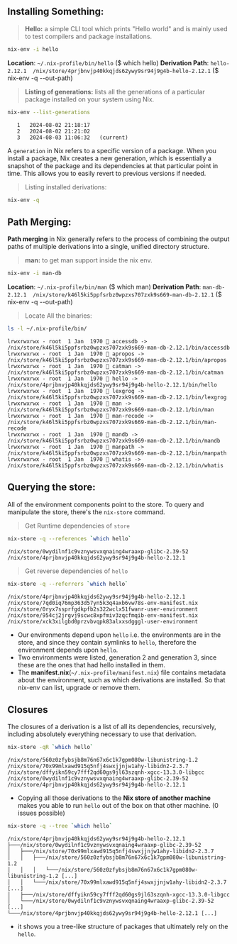 ## Installing Something:


> **Hello:** a simple CLI tool which prints "Hello world" and is mainly used to test compilers and package installations.

```bash
nix-env -i hello
```
**Location**: `~/.nix-profile/bin/hello` ($ which hello)
**Derivation Path**: `hello-2.12.1  /nix/store/4prjbnvjp40kkqjds62ywy9sr94j9g4b-hello-2.12.1` ($ nix-env -q --out-path)

> **Listing of generations:** lists all the generations of a particular package installed on your system using Nix.
```bash
nix-env --list-generations
```

```
   1   2024-08-02 21:18:17
   2   2024-08-02 21:21:02
   3   2024-08-03 11:06:32   (current)
```

A `generation` in Nix refers to a specific version of a package. When you install a package, Nix creates a new generation, which is essentially a snapshot of the package and its dependencies at that particular point in time. This allows you to easily revert to previous versions if needed.

> Listing installed derivations:
```bash
nix-env -q
```

## Path Merging:
**Path merging** in Nix generally refers to the process of combining the output paths of multiple derivations into a single, unified directory structure.
> **man:** to get man support inside the nix env.
```bash
nix-env -i man-db
```
**Location**: `~/.nix-profile/bin/man` ($ which man)
**Derivation Path**: `man-db-2.12.1  /nix/store/k46l5ki5ppfsrbz0wpzxs707zxk9s669-man-db-2.12.1` ($ nix-env -q --out-path)

> Locate All the binaries:
```bash
ls -l ~/.nix-profile/bin/
```

```
lrwxrwxrwx - root  1 Jan  1970  accessdb -> /nix/store/k46l5ki5ppfsrbz0wpzxs707zxk9s669-man-db-2.12.1/bin/accessdb
lrwxrwxrwx - root  1 Jan  1970  apropos -> /nix/store/k46l5ki5ppfsrbz0wpzxs707zxk9s669-man-db-2.12.1/bin/apropos
lrwxrwxrwx - root  1 Jan  1970  catman -> /nix/store/k46l5ki5ppfsrbz0wpzxs707zxk9s669-man-db-2.12.1/bin/catman
lrwxrwxrwx - root  1 Jan  1970  hello -> /nix/store/4prjbnvjp40kkqjds62ywy9sr94j9g4b-hello-2.12.1/bin/hello
lrwxrwxrwx - root  1 Jan  1970  lexgrog -> /nix/store/k46l5ki5ppfsrbz0wpzxs707zxk9s669-man-db-2.12.1/bin/lexgrog
lrwxrwxrwx - root  1 Jan  1970  man -> /nix/store/k46l5ki5ppfsrbz0wpzxs707zxk9s669-man-db-2.12.1/bin/man
lrwxrwxrwx - root  1 Jan  1970  man-recode -> /nix/store/k46l5ki5ppfsrbz0wpzxs707zxk9s669-man-db-2.12.1/bin/man-recode
lrwxrwxrwx - root  1 Jan  1970  mandb -> /nix/store/k46l5ki5ppfsrbz0wpzxs707zxk9s669-man-db-2.12.1/bin/mandb
lrwxrwxrwx - root  1 Jan  1970  manpath -> /nix/store/k46l5ki5ppfsrbz0wpzxs707zxk9s669-man-db-2.12.1/bin/manpath
lrwxrwxrwx - root  1 Jan  1970  whatis -> /nix/store/k46l5ki5ppfsrbz0wpzxs707zxk9s669-man-db-2.12.1/bin/whatis
```

## Querying the store:
All of the environment components point to the store.
To query and manipulate the store, there's the `nix-store` command.

> Get Runtime dependencies of `store`
```bash
nix-store -q --references `which hello`
```

```
/nix/store/0wydilnf1c9vznywsvxqnaing4wraaxp-glibc-2.39-52
/nix/store/4prjbnvjp40kkqjds62ywy9sr94j9g4b-hello-2.12.1
```

> Get reverse dependencies of `hello`
```bash
nix-store -q --referrers `which hello`
```

```
/nix/store/4prjbnvjp40kkqjds62ywy9sr94j9g4b-hello-2.12.1
/nix/store/7qd0iq76mp363d57yn5k3q4axb6vw78s-env-manifest.nix
/nix/store/0ryx7ssprfgdkpfb2s322wclx51fwanr-user-environment
/nix/store/954cj2jrgvj9scwc8xpfmiv3zqcfmqib-env-manifest.nix
/nix/store/xck3xilgbd0przvbvqpk83alxxsdgggl-user-environment
```
* Our environments depend upon `hello` i.e. the environments are in the store, and since they contain symlinks to `hello`, therefore the environment depends upon `hello`.
* Two environments were listed, generation 2 and generation 3, since these are the ones that had hello installed in them.
* The **manifest.nix**(`~/.nix-profile/manifest.nix`) file contains metadata about the environment, such as which derivations are installed. So that nix-env can list, upgrade or remove them.

## Closures
The closures of a derivation is a list of all its dependencies, recursively, including absolutely everything necessary to use that derivation.

```bash
nix-store -qR `which hello`
```

```
/nix/store/560z0zfybsjb8m76n67x6c1k7gpm080w-libunistring-1.2
/nix/store/70x99mlxawd915q5nfj4swxjjnjw1ahy-libidn2-2.3.7
/nix/store/dffyikn59cy7fff2qd60gs9jl63szqnh-xgcc-13.3.0-libgcc
/nix/store/0wydilnf1c9vznywsvxqnaing4wraaxp-glibc-2.39-52
/nix/store/4prjbnvjp40kkqjds62ywy9sr94j9g4b-hello-2.12.1
```
* Copying all those derivations to the **Nix store of another machine** makes you able to run `hello` out of the box on that other machine. (0 issues possible)

```bash
nix-store -q --tree `which hello`
```

```
/nix/store/4prjbnvjp40kkqjds62ywy9sr94j9g4b-hello-2.12.1
├───/nix/store/0wydilnf1c9vznywsvxqnaing4wraaxp-glibc-2.39-52
│   ├───/nix/store/70x99mlxawd915q5nfj4swxjjnjw1ahy-libidn2-2.3.7
│   │   ├───/nix/store/560z0zfybsjb8m76n67x6c1k7gpm080w-libunistring-1.2
│   │   │   └───/nix/store/560z0zfybsjb8m76n67x6c1k7gpm080w-libunistring-1.2 [...]
│   │   └───/nix/store/70x99mlxawd915q5nfj4swxjjnjw1ahy-libidn2-2.3.7 [...]
│   ├───/nix/store/dffyikn59cy7fff2qd60gs9jl63szqnh-xgcc-13.3.0-libgcc
│   └───/nix/store/0wydilnf1c9vznywsvxqnaing4wraaxp-glibc-2.39-52 [...]
└───/nix/store/4prjbnvjp40kkqjds62ywy9sr94j9g4b-hello-2.12.1 [...]
```

*  it shows you a tree-like structure of packages that ultimately rely on the `hello`.